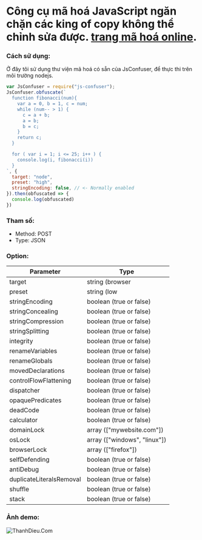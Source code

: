 # Công cụ mã hoá JavaScript ngăn chặn các king of copy không thể chỉnh sửa được. [trang mã hoá online](https://fakebill.thanhdieutv.com/tools/obfuscate-javascript).

### Cách sử dụng:

Ở đây tôi sử dụng thư viện mã hoá có sẵn của JsConfuser, để thực thi trên môi trường nodejs.

```javascript
var JsConfuser = require("js-confuser");
JsConfuser.obfuscate(`
  function fibonacci(num){   
    var a = 0, b = 1, c = num;
    while (num-- > 1) {
      c = a + b;
      a = b;
      b = c;
    }
    return c;
  }

  for ( var i = 1; i <= 25; i++ ) {
    console.log(i, fibonacci(i))
  }
`, {
  target: "node",
  preset: "high",
  stringEncoding: false, // <- Normally enabled
}).then(obfuscated => {
  console.log(obfuscated)
})
```
### Tham số:
+ Method: POST
+ Type: JSON

### Option:
| Parameter | Type |
| --- | --- |
| target | string (browser | nodejs) |
| preset | string (low | medium | high) |
| stringEncoding | boolean (true or false) |
| stringConcealing | boolean (true or false) |
| stringCompression | boolean (true or false) |
| stringSplitting | boolean (true or false) |
| integrity | boolean (true or false) |
| renameVariables | boolean (true or false) |
| renameGlobals | boolean (true or false) |
| movedDeclarations | boolean (true or false) |
| controlFlowFlattening | boolean (true or false) |
| dispatcher | boolean (true or false) |
| opaquePredicates | boolean (true or false) |
| deadCode | boolean (true or false) |
| calculator | boolean (true or false) |
| domainLock | array (["mywebsite.com"]) |
| osLock | array (["windows", "linux"]) |
| browserLock | array (["firefox"]) |
| selfDefending | boolean (true or false) |
| antiDebug | boolean (true or false) |
| duplicateLiteralsRemoval | boolean (true or false) |
| shuffle | boolean (true or false) |
| stack | boolean (true or false) |

### Ảnh demo:

![ThanhDieu.Com](https://i.imgur.com/IIaj1gM.png)
